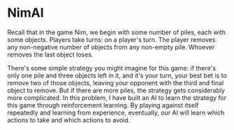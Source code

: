 # NimAI

Recall that in the game Nim, we begin with some number of piles, each with some objects. Players take turns: on a player's turn. The player removes any non-negative number of objects from any non-empty pile. Whoever removes the last object loses.

There's some simple strategy you might imagine for this game: if there's only one pile and three objects left in it, and it's your turn, your best bet is to remove two of those objects, leaving your opponent with the third and final object to remove. But if there are more piles, the strategy gets considerably more complicated. In this problem, I have built an AI to learn the strategy for this game through reinforcement learning. By playing against itself repeatedly and learning from experience, eventually, our AI will learn which actions to take and which actions to avoid.